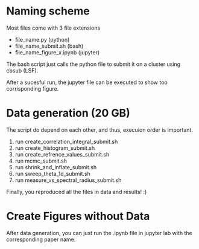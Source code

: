 # Naming scheme
Most files come with 3 file extensions
* file_name.py (python)
* file_name_submit.sh (bash)
* file_name_figure_x.ipynb (jupyter)

The bash script just calls the python file to submit it on a cluster using cbsub (LSF).

After a sucesful run, the jupyter file can be executed to show too corrisponding figure.

# Data generation (20 GB)

The script do depend on each other, and thus, execuion order is important.

1. run create_correlation_integral_submit.sh
2. run create_histogram_submit.sh
3. run create_refrence_values_submit.sh
4. run mcmc_submit.sh
5. run shrink_and_inflate_submit.sh
6. run sweep_theta_1d_submit.sh
7. run measure_vs_spectral_radius_submit.sh

Finally, you reproduced all the files in data and results! :)

# Create Figures without Data

After data generation, you can just run the .ipynb file in jupyter lab with the corresponding paper name.
